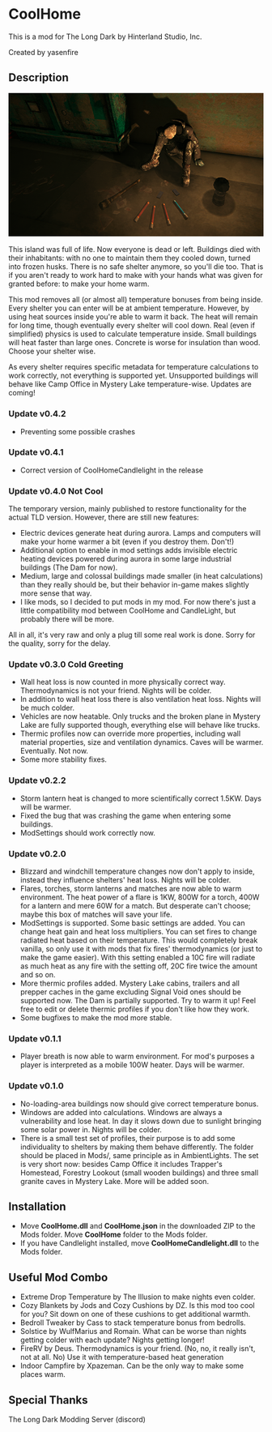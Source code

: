 # CoolHome
This is a mod for The Long Dark by Hinterland Studio, Inc.

Created by yasenfire

## Description

<img src="https://github.com/yasenfire/CoolHome/blob/main/Images/CoolHome.png"><br>

This island was full of life. Now everyone is dead or left. Buildings died with their inhabitants: with no one to maintain them they cooled down, turned into frozen husks. There is no safe shelter anymore, so you'll die too. That is if you aren't ready to work hard to make with your hands what was given for granted before: to make your home warm.

This mod removes all (or almost all) temperature bonuses from being inside. Every shelter you can enter will be at ambient temperature. However, by using heat sources inside you're able to warm it back. The heat will remain for long time, though eventually every shelter will cool down. Real (even if simplified) physics is used to calculate temperature inside. Small buildings will heat faster than large ones. Concrete is worse for insulation than wood. Choose your shelter wise.

As every shelter requires specific metadata for temperature calculations to work correctly, not everything is supported yet. Unsupported buildings will behave like Camp Office in Mystery Lake temperature-wise. Updates are coming!

### Update v0.4.2

- Preventing some possible crashes

### Update v0.4.1

- Correct version of CoolHomeCandlelight in the release

### Update v0.4.0 Not Cool

The temporary version, mainly published to restore functionality for the actual TLD version. However, there are still new features:

- Electric devices generate heat during aurora. Lamps and computers will make your home warmer a bit (even if you destroy them. Don't!)
- Additional option to enable in mod settings adds invisible electric heating devices powered during aurora in some large industrial buildings (The Dam for now).
- Medium, large and colossal buildings made smaller (in heat calculations) than they really should be, but their behavior in-game makes slightly more sense that way.
- I like mods, so I decided to put mods in my mod. For now there's just a little compatibility mod between CoolHome and CandleLight, but probably there will be more.

All in all, it's very raw and only a plug till some real work is done. Sorry for the quality, sorry for the delay.

### Update v0.3.0 Cold Greeting

- Wall heat loss is now counted in more physically correct way. Thermodynamics is not your friend. Nights will be colder.
- In addition to wall heat loss there is also ventilation heat loss. Nights will be much colder.
- Vehicles are now heatable. Only trucks and the broken plane in Mystery Lake are fully supported though, everything else will behave like trucks.
- Thermic profiles now can override more properties, including wall material properties, size and ventilation dynamics. Caves will be warmer. Eventually. Not now.
- Some more stability fixes.

### Update v0.2.2

- Storm lantern heat is changed to more scientifically correct 1.5KW. Days will be warmer.
- Fixed the bug that was crashing the game when entering some buildings.
- ModSettings should work correctly now.

### Update v0.2.0

- Blizzard and windchill temperature changes now don't apply to inside, instead they influence shelters' heat loss. Nights will be colder.
- Flares, torches, storm lanterns and matches are now able to warm environment. The heat power of a flare is 1KW, 800W for a torch, 400W for a lantern and mere 60W for a match. But desperate can't choose; maybe this box of matches will save your life.
- ModSettings is supported. Some basic settings are added. You can change heat gain and heat loss multipliers. You can set fires to change radiated heat based on their temperature. This would completely break vanilla, so only use it with mods that fix fires' thermodynamics (or just to make the game easier). With this setting enabled a 10C fire will radiate as much heat as any fire with the setting off, 20C fire twice the amount and so on.
- More thermic profiles added. Mystery Lake cabins, trailers and all prepper caches in the game excluding Signal Void ones should be supported now. The Dam is partially supported. Try to warm it up! Feel free to edit or delete thermic profiles if you don't like how they work.
- Some bugfixes to make the mod more stable.

### Update v0.1.1

- Player breath is now able to warm environment. For mod's purposes a player is interpreted as a mobile 100W heater. Days will be warmer.

### Update v0.1.0

- No-loading-area buildings now should give correct temperature bonus.
- Windows are added into calculations. Windows are always a vulnerability and lose heat. In day it slows down due to sunlight bringing some solar power in. Nights will be colder.
- There is a small test set of profiles, their purpose is to add some individuality to shelters by making them behave differently. The folder should be placed in Mods/, same principle as in AmbientLights. The set is very short now: besides Camp Office it includes Trapper's Homestead, Forestry Lookout (small wooden buildings) and three small granite caves in Mystery Lake. More will be added soon.

## Installation
* Move **CoolHome.dll** and **CoolHome.json** in the downloaded ZIP to the Mods folder. Move **CoolHome** folder to the Mods folder.
* If you have Candlelight installed, move **CoolHomeCandlelight.dll** to the Mods folder.

## Useful Mod Combo

* Extreme Drop Temperature by The Illusion to make nights even colder.
* Cozy Blankets by Jods and Cozy Cushions by DZ. Is this mod too cool for you? Sit down on one of these cushions to get additional warmth.
* Bedroll Tweaker by Cass to stack temperature bonus from bedrolls.
* Solstice by WulfMarius and Romain. What can be worse than nights getting colder with each update? Nights getting longer!
* FireRV by Deus. Thermodynamics is your friend. (No, no, it really isn't, not at all. No) Use it with temperature-based heat generation
* Indoor Campfire by Xpazeman. Can be the only way to make some places warm.

## Special Thanks
The Long Dark Modding Server (discord)